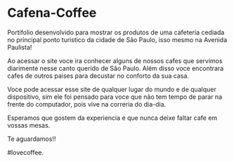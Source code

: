# Cafena-Coffee

Portifolio desenvolvido para mostrar os produtos de uma cafeteria cediada no principal ponto turistico da cidade de São Paulo, isso mesmo na Avenida Paulista!

Ao acessar o site voce ira conhecer alguns de nossos cafes que servimos diarimente nesse canto querido de São Paulo.  Além disso voce encontrara cafes de outros paises para decustar no conforto da sua casa.

Voce pode acessar esse site de qualquer lugar do mundo e de qualquer dispositivo, sim ele foi pensado para voce que não tem tempo de parar na frente do computador, pois vive na correria do dia-dia.

Esperamos que gostem da experiencia e que nunca deixe faltar cafe em vossas mesas.

Te aguardamos!!

#lovecoffee. 
